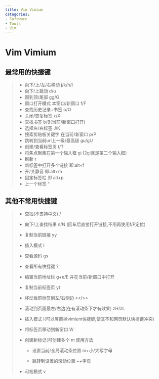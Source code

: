 ```yaml
---
title: Vim Vimium
categories:
- Software
- Tools
- Vim
---
```

# Vim Vimium

## 最常用的快捷键

> - 向下/上/左/右移动  j/k/h/l
> - 向下/上跳动  d/u
> - 回到顶/尾部  gg/G
> - 窗口打开模式 本窗口/新窗口 f/F
> - 查找历史记录+书签   o/O
> - 关闭/恢复标签 x/X
> - 查找书签  b/B(当前/新窗口打开)
> - 选择左/右标签 J/K
> - 搜索剪贴板关键字 在当前/新窗口  p/P
> - 跳转到当前url上一级/最高级 gu/gU
> - 创建/查看标签页  t/T
> - 将焦点聚集在第一个输入框  gi  (2gi就是第二个输入框)
> - 刷新 r
> - 新标签中打开多个链接   <a-f> 即:alt+f
> - 开/关静音  <a-m>即:alt+m
> - 固定标签栏 <a-p>即 alt+p
> - 上一个标签  ^

## 其他不常用快捷键

> - 查找(不支持中文)  /
>
> -  向下/上查找结果  n/N  (回车后直接打开链接,不用再使用f/F定位)
>
> - 复制当前链接 yy
>
> - 插入模式 i
>
> - 查看源码 gs
>
> - 查看所有快捷键 ?
>
> - 编辑当前地址栏 g+e/E   并在当前/新窗口中打开
>
> - 复制当前标签页  yt
>
> - 移动当前标签到左/右侧边  <</>>
>
> - 滚动到页面最左/右边(在有滚动条下才有效果) zH/zL
>
> - 插入模式  i(可以屏蔽掉vimium快捷键,使其不和网页默认快捷键冲突)
>
> - 将标签页移动到新窗口  W
>
> - 创建新标记(可创建多个   m 使用方法
>
>     - 设置当前/全局滚动条位置   m+小/大写字母
>
>     - 跳转到设置的滚动位置   ~+字母
>
> - 可视模式 v
